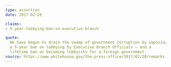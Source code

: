 ```yaml
---
type: assertion
date: 2017-02-28

claims:
- 5-year-lobbying-ban-on-executive-branch

quote:
  We have begun to drain the swamp of government corruption by imposing
  a 5-year ban on lobbying by Executive Branch Officials – and a
  lifetime ban on becoming lobbyists for a foreign government.
source: https://www.whitehouse.gov/the-press-office/2017/02/28/remarks-president-trump-signing-waters-united-states-wotus-executive
---
```

